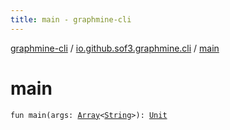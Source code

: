 ```yaml
---
title: main - graphmine-cli
---
```


[graphmine-cli](../index.html) / [io.github.sof3.graphmine.cli](index.html) / [main](./main.html)

# main

`fun main(args: `[`Array`](https://kotlinlang.org/api/latest/jvm/stdlib/kotlin/-array/index.html)`<`[`String`](https://kotlinlang.org/api/latest/jvm/stdlib/kotlin/-string/index.html)`>): `[`Unit`](https://kotlinlang.org/api/latest/jvm/stdlib/kotlin/-unit/index.html)